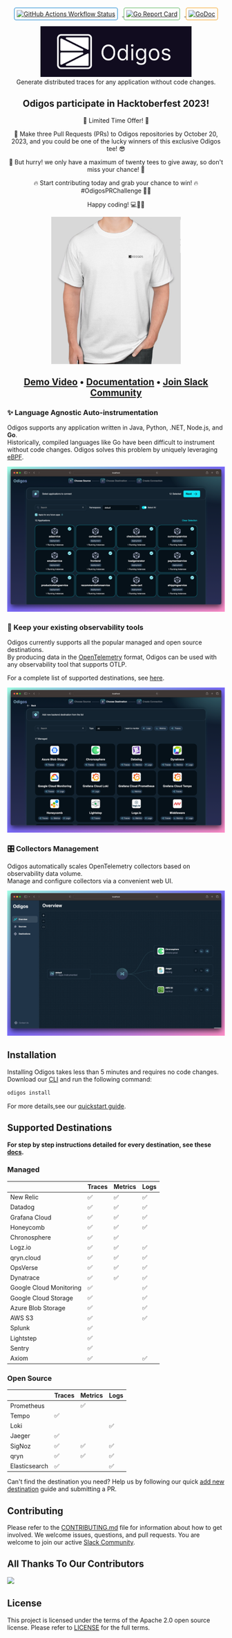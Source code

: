 <p align="center">
    <a href="https://github.com/keyval-dev/odigos/actions/workflows/main.yml" target="_blank">
        <img src="https://github.com/keyval-dev/odigos/actions/workflows/main.yml/badge.svg" alt="GitHub Actions Workflow Status" style="margin-right: 10px; border: 1px solid #007acc; border-radius: 4px; padding: 5px;">
    </a>
    <a href="https://goreportcard.com/report/github.com/keyval-dev/odigos/cli" target="_blank">
        <img src="https://goreportcard.com/badge/github.com/keyval-dev/odigos/cli" alt="Go Report Card" style="margin-right: 10px; border: 1px solid #4CAF50; border-radius: 4px; padding: 5px;">
    </a>
    <a href="https://godoc.org/github.com/keyval-dev/odigos/cli" target="_blank">
        <img src="https://godoc.org/istio.io/istio?status.svg" alt="GoDoc" style="border: 1px solid #f39c12; border-radius: 4px; padding: 5px;">
    </a>
</p>


<p align="center">
<img src="assets/logo.png" width="350" /></br>
Generate distributed traces for any application without code changes.
</p>

<h2 align="center">Odigos participate in Hacktoberfest 2023!</h2>
 <p align="center"> 🚀 Limited Time Offer! 🚀

 <p align="center">👕 Make three Pull Requests (PRs) to Odigos repositories by October 20, 2023, and you could be one of the lucky winners of this exclusive Odigos tee! 😎

 <p align="center">🌟 But hurry! we only have a maximum of twenty tees to give away, so don't miss your chance! 🌟

 <p align="center">🔥 Start contributing today and grab your chance to win! 🔥 #OdigosPRChallenge 🚀👕

 <p align="center">Happy coding! 💻💪👚
</p>
<p align="center">
<img src="assets/hacktoberfest_tee.png" align="center" width="300" />
</p>

<h2 align="center">
    <a href="https://www.youtube.com/watch?v=nynyV7FC4VI">Demo Video</a> • <a href="https://docs.odigos.io">Documentation</a> • <a href="https://join.slack.com/t/odigos/shared_invite/zt-1d7egaz29-Rwv2T8kyzc3mWP8qKobz~A">Join Slack Community</a>
</h2>

### ✨ Language Agnostic Auto-instrumentation

Odigos supports any application written in Java, Python, .NET, Node.js, and **Go**.  
Historically, compiled languages like Go have been difficult to instrument without code changes. Odigos solves this problem by uniquely leveraging [eBPF](https://ebpf.io).

![Works on any application](assets/choose_apps.png)


### 🤝 Keep your existing observability tools
Odigos currently supports all the popular managed and open source destinations.  
By producing data in the [OpenTelemetry](https://opentelemetry.io) format, Odigos can be used with any observability tool that supports OTLP.

For a complete list of supported destinations, see [here](#supported-destinations).

![Works with any observability tool](assets/choose_dest.png)

### 🎛️ Collectors Management 
Odigos automatically scales OpenTelemetry collectors based on observability data volume.  
Manage and configure collectors via a convenient web UI.

![Collectors Management](assets/overview_page.png)

## Installation

Installing Odigos takes less than 5 minutes and requires no code changes.
Download our [CLI](https://docs.odigos.io/installation) and run the following command:


```bash
odigos install
```

For more details,see our [quickstart guide](https://docs.odigos.io/intro).

## Supported Destinations

**For step by step instructions detailed for every destination, see these [docs](https://docs.odigos.io/backends).**

### Managed

|                         | Traces | Metrics | Logs |
|-------------------------| ------ | ------- |------|
| New Relic               | ✅      | ✅      | ✅    |
| Datadog                 | ✅      | ✅      | ✅    |
| Grafana Cloud           | ✅      | ✅      | ✅    |
| Honeycomb               | ✅      | ✅      | ✅    |
| Chronosphere            | ✅      | ✅      |       |
| Logz.io                 | ✅      | ✅      | ✅    |
| qryn.cloud              | ✅      | ✅      | ✅    |
| OpsVerse                | ✅      | ✅      | ✅    |
| Dynatrace               | ✅      | ✅      | ✅    |
| Google Cloud Monitoring | ✅      |         | ✅    |
| Google Cloud Storage    | ✅      |         | ✅    |
| Azure Blob Storage      | ✅      |         | ✅    |
| AWS S3                  | ✅      |         | ✅    |
| Splunk                  | ✅      |         |      |
| Lightstep               | ✅      |         |      |
| Sentry                  | ✅      |         |      |
| Axiom                   | ✅      |         | ✅   |

### Open Source

|               | Traces | Metrics | Logs |
| ------------- | ------ | ------- | ---- |
| Prometheus    |        | ✅      |      |
| Tempo         | ✅     |         |      |
| Loki          |        |         | ✅   |
| Jaeger        | ✅     |         |      |
| SigNoz        | ✅     | ✅      | ✅   |
| qryn          | ✅     | ✅      | ✅   |
| Elasticsearch | ✅     |         | ✅   |

Can't find the destination you need? Help us by following our quick [add new destination](https://docs.odigos.io/adding-new-dest) guide and submitting a PR.

## Contributing

Please refer to the [CONTRIBUTING.md](CONTRIBUTING.md) file for information about how to get involved. We welcome issues, questions, and pull requests. You are welcome to join our active [Slack Community](https://join.slack.com/t/odigos/shared_invite/zt-1d7egaz29-Rwv2T8kyzc3mWP8qKobz~A).

## All Thanks To Our Contributors

<a href="https://github.com/keyval-dev/odigos/graphs/contributors">
  <img src="https://contrib.rocks/image?repo=keyval-dev/odigos" />
</a>

## License

This project is licensed under the terms of the Apache 2.0 open source license. Please refer to [LICENSE](LICENSE) for the full terms.
